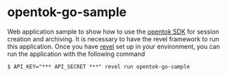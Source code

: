 opentok-go-sample
=================

Web application sample to show how to use the [opentok SDK](https://github.com/eauge/opentok)
for session creation and archiving. It is necessary to have the revel framework to run this application. Once you have  [revel](http://revel.github.io/) set up in your environment, you can run the application with the following command

  ```
  $ API_KEY="*** API_SECRET ***" revel run opentok-go-sample
  ```
